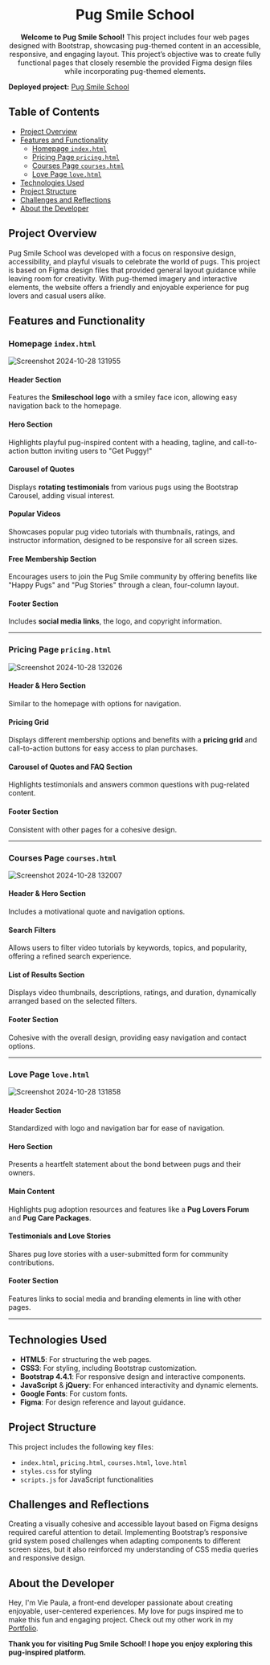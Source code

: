


<h1 align="center">Pug Smile School</h1>

<p align="center">
  <strong>Welcome to Pug Smile School!</strong> This project includes four web pages designed with Bootstrap, showcasing pug-themed content in an accessible, responsive, and engaging layout. This project’s objective was to create fully functional pages that closely resemble the provided Figma design files while incorporating pug-themed elements.
</p>


**Deployed project:** [Pug Smile School](https://thatsvie.github.io/atlas-smiling-school/)

## Table of Contents
- [Project Overview](#project-overview)
- [Features and Functionality](#features-and-functionality)
  - [Homepage `index.html`](#homepage-indexhtml)
  - [Pricing Page `pricing.html`](#pricing-page-pricinghtml)
  - [Courses Page `courses.html`](#courses-page-courseshtml)
  - [Love Page `love.html`](#love-page-lovehtml)
- [Technologies Used](#technologies-used)
- [Project Structure](#project-structure)
- [Challenges and Reflections](#challenges-and-reflections)
- [About the Developer](#about-the-developer)

## Project Overview

Pug Smile School was developed with a focus on responsive design, accessibility, and playful visuals to celebrate the world of pugs. This project is based on Figma design files that provided general layout guidance while leaving room for creativity. With pug-themed imagery and interactive elements, the website offers a friendly and enjoyable experience for pug lovers and casual users alike.

## Features and Functionality

### Homepage `index.html`


![Screenshot 2024-10-28 131955](https://github.com/user-attachments/assets/418dbf24-e4dc-4e7b-b4e0-cf293259a768)


#### Header Section
Features the **Smileschool logo** with a smiley face icon, allowing easy navigation back to the homepage.

#### Hero Section
Highlights playful pug-inspired content with a heading, tagline, and call-to-action button inviting users to "Get Puggy!"

#### Carousel of Quotes
Displays **rotating testimonials** from various pugs using the Bootstrap Carousel, adding visual interest.

#### Popular Videos
Showcases popular pug video tutorials with thumbnails, ratings, and instructor information, designed to be responsive for all screen sizes.

#### Free Membership Section
Encourages users to join the Pug Smile community by offering benefits like "Happy Pugs" and "Pug Stories" through a clean, four-column layout.

#### Footer Section
Includes **social media links**, the logo, and copyright information.

---

### Pricing Page `pricing.html`

![Screenshot 2024-10-28 132026](https://github.com/user-attachments/assets/c2cbfe54-7bca-47db-8c5f-38d5f024466d)


#### Header & Hero Section
Similar to the homepage with options for navigation.

#### Pricing Grid
Displays different membership options and benefits with a **pricing grid** and call-to-action buttons for easy access to plan purchases.

#### Carousel of Quotes and FAQ Section
Highlights testimonials and answers common questions with pug-related content.

#### Footer Section
Consistent with other pages for a cohesive design.

---

### Courses Page `courses.html`


![Screenshot 2024-10-28 132007](https://github.com/user-attachments/assets/e70c62ff-41f2-47ef-85a8-17fc0e6fca59)



#### Header & Hero Section
Includes a motivational quote and navigation options.

#### Search Filters
Allows users to filter video tutorials by keywords, topics, and popularity, offering a refined search experience.

#### List of Results Section
Displays video thumbnails, descriptions, ratings, and duration, dynamically arranged based on the selected filters.

#### Footer Section
Cohesive with the overall design, providing easy navigation and contact options.

---

### Love Page `love.html`


![Screenshot 2024-10-28 131858](https://github.com/user-attachments/assets/2a0e1cb5-ed61-45bc-af36-ba39fa009ef5)


#### Header Section
Standardized with logo and navigation bar for ease of navigation.

#### Hero Section
Presents a heartfelt statement about the bond between pugs and their owners.

#### Main Content
Highlights pug adoption resources and features like a **Pug Lovers Forum** and **Pug Care Packages**.

#### Testimonials and Love Stories
Shares pug love stories with a user-submitted form for community contributions.

#### Footer Section
Features links to social media and branding elements in line with other pages.

---

## Technologies Used

- **HTML5**: For structuring the web pages.
- **CSS3**: For styling, including Bootstrap customization.
- **Bootstrap 4.4.1**: For responsive design and interactive components.
- **JavaScript** & **jQuery**: For enhanced interactivity and dynamic elements.
- **Google Fonts**: For custom fonts.
- **Figma**: For design reference and layout guidance.

## Project Structure

This project includes the following key files:
- `index.html`, `pricing.html`, `courses.html`, `love.html`
- `styles.css` for styling
- `scripts.js` for JavaScript functionalities

## Challenges and Reflections

Creating a visually cohesive and accessible layout based on Figma designs required careful attention to detail. Implementing Bootstrap’s responsive grid system posed challenges when adapting components to different screen sizes, but it also reinforced my understanding of CSS media queries and responsive design.


## About the Developer

Hey, I'm Vie Paula, a front-end developer passionate about creating enjoyable, user-centered experiences. My love for pugs inspired me to make this fun and engaging project. Check out my other work in my [Portfolio](https://github.com/ThatsVie).

**Thank you for visiting Pug Smile School! I hope you enjoy exploring this pug-inspired platform.**

